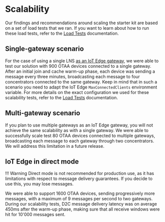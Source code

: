 # Scalability

Our findings and recommendations around scaling the starter kit are based on a set of load tests that we ran. If you want to learn about how to run these load tests, refer to the [Load Tests](./testing/load_tests.md) documentation.

## Single-gateway scenario

For the case of using a single LNS [as an IoT Edge gateway](https://docs.microsoft.com/en-us/azure/iot-edge/iot-edge-as-gateway?view=iotedge-2020-11), we were able to test our solution with 900 OTAA devices connected to a single gateway. After an initial join and cache warm-up phase, each device was sending a message every three minutes, broadcasting each message to four concentrators connected to the same gateway. Keep in mind that in such a scenario you need to adapt the IoT Edge `MaxConnectedClients` environment variable. For more details on the exact configuration we used for these scalability tests, refer to the [Load Tests](./testing/load_tests.md) documentation.

## Multi-gateway scenario

If you plan to use multiple gateways as an IoT Edge gateway, you will not achieve the same scalability as with a single gateway. We were able to successfully scale test 80 OTAA devices connected to multiple gateways, broadcasting each message to each gateway through two concentrators. We will address this limitation in a future release.

## IoT Edge in direct mode

!!! Warning
    Direct mode is not recommended for production use, as it has limitations with respect to message delivery guarantees. If you decide to use this, you may lose messages.

We were able to support 1600 OTAA devices, sending progressively more messages, with a maximum of 9 messages per second to two gateways. During our scalability tests, D2C message delivery latency was on average 450ms after the warm-up phase, making sure that all receive windows were hit for 10'000 messages sent. 
